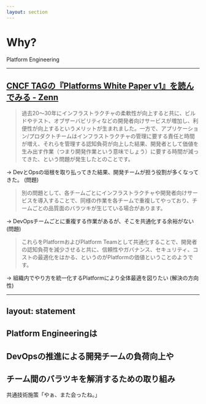 ```yaml
---
layout: section
---
```


# Why?
Platform Engineering

---

## [CNCF TAGの『Platforms White Paper v1』を読んでみる - Zenn](https://zenn.dev/tomioka/articles/b7ee6587d9e1dc)

<div class="mt-5"/>

> 過去20～30年にインフラストラクチャの柔軟性が向上すると共に、ビルドやテスト、オブザーバビリティなどの開発者向けサービスが増加し、利便性が向上するというメリットが生まれました。一方で、アプリケーション/プロダクトチームはインフラストラクチャの管理に要する責任と時間が増え、それらを管理する認知負荷が向上した結果、開発者として価値を生み出す作業（つまり開発作業という意味でしょう）に要する時間が減ってきた、という問題が発生したとのことです。

→ DevとOpsの垣根を取り払ってきた結果、開発チームが担う役割が多くなってきた。 (問題)

> 別の問題として、各チームごとにインフラストラクチャや開発者向けサービスを導入することで、同様の作業を各チームで重複してやっており、チームごとの品質面のバラツキが生じている場合があります。

→ DevOpsチームごとに重複する作業があるが、そこを共通化する余裕がない (問題)

> これらをPlatformおよびPlatform Teamとして共通化することで、開発者の認知負荷を減少させると共に、信頼性やガバナンス、セキュリティ、コストの最適化をはかる、というのがPlatformの価値ということのようです。

→ 組織内でやり方を統一化する<span class="text-green-400">Platform</span>により全体最適を図りたい (解決の方向性)

---
layout: statement
---

## <span class="text-green-400">Platform Engineering</span>は
## <span class="text-green-400">DevOps</span>の推進による<span class="text-green-400">開発チームの負荷向上</span>や
## <span class="text-green-400">チーム間のバラツキ</span>を<span class="text-green-400">解消</span>するための取り組み

<p class="text-gray-700">共通技術施策「やぁ、また会ったね。」</p>